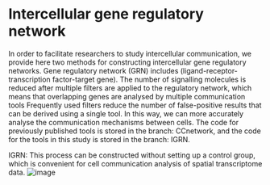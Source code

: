 Intercellular gene regulatory network
===
In order to facilitate researchers to study intercellular communication, we provide here two methods for constructing intercellular gene regulatory networks. Gene regulatory network (GRN) includes (ligand-receptor-transcription factor-target gene). The number of signalling molecules is reduced after multiple filters are applied to the regulatory network, which means that overlapping genes are analysed by multiple communication tools Frequently used filters reduce the number of false-positive results that can be derived using a single tool. In this way, we can more accurately analyse the communication mechanisms between cells. The code for previously published tools is stored in the branch: CCnetwork, and the code for the tools in this study is stored in the branch: IGRN.

IGRN: This process can be constructed without setting up a control group, which is convenient for cell communication analysis of spatial transcriptome data.
![image](https://github.com/xukun01102021/IGRN/assets/106895814/6aeebcc0-0769-40f5-9620-c1addcb98c7b)
